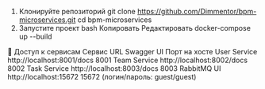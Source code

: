 1. Клонируйте репозиторий
git clone https://github.com/Dimmentor/bpm-microservices.git
cd bpm-microservices
2. Запустите проект
bash
Копировать
Редактировать
docker-compose up --build

📡 Доступ к сервисам
Сервис	URL Swagger UI	Порт на хосте
User Service	http://localhost:8001/docs	8001
Team Service	http://localhost:8002/docs	8002
Task Service	http://localhost:8003/docs	8003
RabbitMQ UI	http://localhost:15672	15672 (логин/пароль: guest/guest)